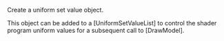 Create a uniform set value object.

This object can be added to a [UniformSetValueList] to control the shader program uniform values for a subsequent call to [DrawModel].